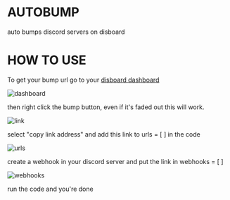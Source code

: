 # AUTOBUMP
auto bumps discord servers on disboard

# HOW TO USE
To get your bump url go to your [disboard dashboard](https://disboard.org/dashboard/servers)

![dashboard](https://cdn.discordapp.com/attachments/1006073154877276160/1008640750021513257/unknown.png)

then right click the bump button, even if it's faded out this will work.

![link](https://cdn.discordapp.com/attachments/1006073154877276160/1008641225433301053/unknown.png)

select "copy link address" and add this link to urls = [ ] in the code

![urls](https://cdn.discordapp.com/attachments/1006073154877276160/1008641646281379910/unknown.png)

create a webhook in your discord server and put the link in webhooks = [ ]

![webhooks](https://cdn.discordapp.com/attachments/1006073154877276160/1008642050272542750/unknown.png)

run the code and you're done
